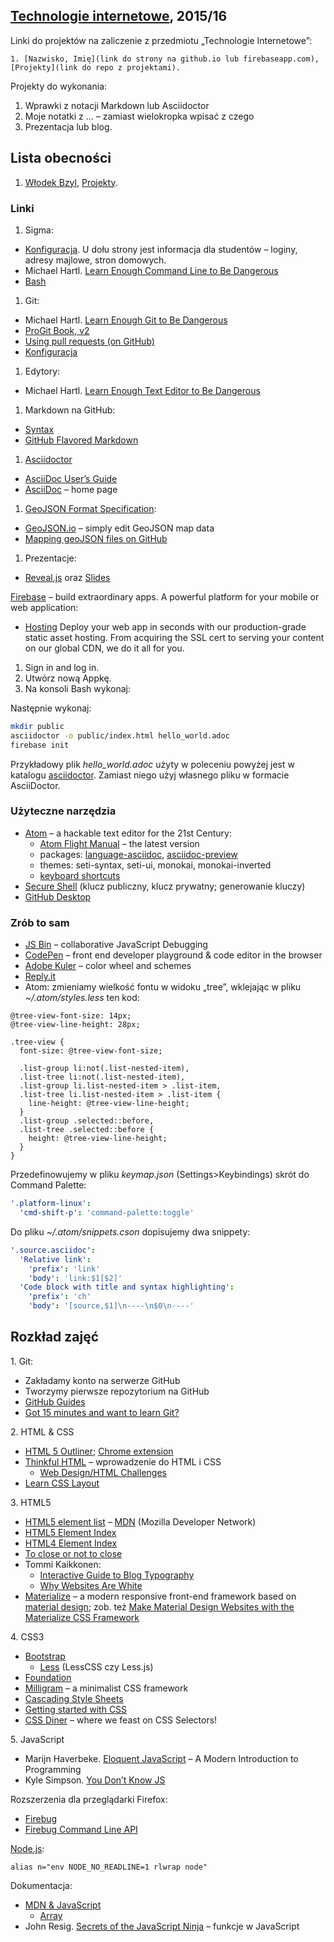 ##  [Technologie internetowe](ug.geojson), 2015/16

Linki do projektów na zaliczenie z przedmiotu „Technologie Internetowe”:

    1. [Nazwisko, Imię](link do strony na github.io lub firebaseapp.com), [Projekty](link do repo z projektami).

Projekty do wykonania:

1. Wprawki z notacji Markdown lub Asciidoctor
1. Moje notatki z … – zamiast wielokropka wpisać z czego
1. Prezentacja lub blog.


## Lista obecności

1. [Włodek Bzyl](https://pspi2016.firebaseapp.com/),
   [Projekty](https://github.com/h5c3j/project-template).


### Linki

1. Sigma:
  - [Konfiguracja](https://inf.ug.edu.pl/konfiguracja). U dołu strony
    jest informacja dla studentów – loginy, adresy majlowe, stron domowych.
  - Michael Hartl.
    [Learn Enough Command Line to Be Dangerous](http://www.learnenough.com/command-line-tutorial)
  - [Bash](http://wbzyl.inf.ug.edu.pl/sp/unix-commands)
1. Git:
  - Michael Hartl.
    [Learn Enough Git to Be Dangerous](http://www.learnenough.com/git-tutorial)
  - [ProGit Book, v2](http://git-scm.com/book/en/v2)
  - [Using pull requests (on GitHub)](https://help.github.com/articles/using-pull-requests/)
  - [Konfiguracja](http://wbzyl.inf.ug.edu.pl/sp/git)
1. Edytory:
  - Michael Hartl.
    [Learn Enough Text Editor to Be Dangerous](http://www.learnenough.com/text-editor-tutorial)
1. Markdown na GitHub:
  - [Syntax](http://daringfireball.net/projects/markdown/syntax)
  - [GitHub Flavored Markdown](http://guides.github.com/overviews/mastering-markdown/)
1. [Asciidoctor](http://asciidoctor.org)
  - [AsciiDoc User’s Guide](http://asciidoctor.org/docs/asciidoc-writers-guide/)
  - [AsciiDoc](http://www.methods.co.nz/asciidoc/) – home page
1. [GeoJSON Format Specification](http://geojson.org/geojson-spec.html):
  - [GeoJSON.io](http://geojson.io) – simply edit GeoJSON map data
  - [Mapping geoJSON files on GitHub](https://help.github.com/articles/mapping-geojson-files-on-github)
1. Prezentacje:
  - [Reveal.js](http://lab.hakim.se/reveal-js/) oraz [Slides](http://slid.es/)

[Firebase](https://www.firebase.com) – build extraordinary apps.
A powerful platform for your mobile or web application:

* [Hosting](https://www.firebase.com/docs/hosting/)
  Deploy your web app in seconds with our production-grade static
  asset hosting. From acquiring the SSL cert to serving your content on our
  global CDN, we do it all for you.

1. Sign in and log in.
1. Utwórz nową Appkę.
1. Na konsoli Bash wykonaj:

Następnie wykonaj:

```bash
mkdir public
asciidoctor -o public/index.html hello_world.adoc
firebase init
```

Przykładowy plik _hello_world.adoc_ użyty w poleceniu powyżej
jest w katalogu [asciidoctor](asciidoctor).
Zamiast niego użyj własnego pliku w formacie AsciiDoctor.


### Użyteczne narzędzia

- [Atom](https://atom.io) – a hackable text editor for the 21st Century:
  - [Atom Flight Manual](https://atom.io/docs/latest/) – the latest version
  - packages: [language-asciidoc](https://atom.io/packages/language-asciidoc),
    [asciidoc-preview](https://atom.io/packages/asciidoc-preview)
  - themes: seti-syntax, seti-ui, monokai, monokai-inverted
  - [keyboard shortcuts](https://github.com/nwinkler/atom-keyboard-shortcuts)
- [Secure Shell](http://en.wikipedia.org/wiki/Secure_Shell)
  (klucz publiczny, klucz prywatny; generowanie kluczy)
- [GitHub Desktop](http://windows.github.com/)


### Zrób to sam

- [JS Bin](http://jsbin.com/) – collaborative JavaScript Debugging
- [CodePen](http://codepen.io/) – front end developer playground & code editor in the browser
- [Adobe Kuler](https://kuler.adobe.com/create/color-wheel/) – color wheel and schemes
- [Reply.it](http://repl.it/languages/JavaScript)
- Atom: zmieniamy wielkość fontu w widoku „tree”, wklejając w pliku
  *~/.atom/styles.less* ten kod:

```less
@tree-view-font-size: 14px;
@tree-view-line-height: 28px;

.tree-view {
  font-size: @tree-view-font-size;

  .list-group li:not(.list-nested-item),
  .list-tree li:not(.list-nested-item),
  .list-group li.list-nested-item > .list-item,
  .list-tree li.list-nested-item > .list-item {
    line-height: @tree-view-line-height;
  }
  .list-group .selected::before,
  .list-tree .selected::before {
    height: @tree-view-line-height;
  }
}
```
Przedefinowujemy w pliku *keymap.json* (Settings>Keybindings)
skrót do Command Palette:

```yaml
'.platform-linux':
  'cmd-shift-p': 'command-palette:toggle'
```

Do pliku *~/.atom/snippets.cson* dopisujemy dwa snippety:

```yaml
'.source.asciidoc':
  'Relative link':
    'prefix': 'link'
    'body': 'link:$1[$2]'
  'Code block with title and syntax highlighting':
    'prefix': 'ch'
    'body': '[source,$1]\n----\n$0\n----'
```

## Rozkład zajęć

1\. Git:

- Zakładamy konto na serwerze GitHub
- Tworzymy pierwsze repozytorium na GitHub
- [GitHub Guides](https://guides.github.com/)
- [Got 15 minutes and want to learn Git?](http://try.github.io/levels/1/challenges/1)

2\. HTML & CSS

- [HTML 5 Outliner](https://gsnedders.html5.org/outliner/);
  [Chrome extension](https://chrome.google.com/webstore/detail/html5-outliner/afoibpobokebhgfnknfndkgemglggomo)
- [Thinkful HTML](https://github.com/mjhea0/thinkful-html) –
  wprowadzenie do HTML i CSS
  - [Web Design/HTML Challenges](http://en.wikiversity.org/wiki/Web_Design/HTML_Challenges)
- [Learn CSS Layout](http://learnlayout.com/)

3\. HTML5

- [HTML5 element list](https://developer.mozilla.org/en-US/docs/Web/Guide/HTML/HTML5/HTML5_element_list) –
  [MDN](https://developer.mozilla.org/pl/) (Mozilla Developer Network)
- [HTML5 Element Index](http://html5doctor.com/element-index/)
- [HTML4 Element Index](http://www.w3.org/TR/html4/index/elements.html)
- [To close or not to close](http://www.colorglare.com/2014/02/03/to-close-or-not-to-close.html)
- Tommi Kaikkonen:
  * [Interactive Guide to Blog Typography](http://www.kaikkonendesign.fi/typography/)
  * [Why Websites Are White](http://www.kaikkonendesign.fi/why-websites-are-white/)
- [Materialize](http://materializecss.com) –
  a modern responsive front-end framework based on
  [material design](http://www.google.com/design/spec/material-design/introduction.html);
  zob. też [Make Material Design Websites with the Materialize CSS Framework](https://scotch.io/tutorials/make-material-design-websites-with-the-materialize-css-framework)

4\. CSS3

- [Bootstrap](http://getbootstrap.com)
  - [Less](http://lesscss.org) (LessCSS czy Less.js)
- [Foundation](http://foundation.zurb.com)
- [Milligram](http://milligram.github.io/) – a minimalist CSS framework
- [Cascading Style Sheets](http://www.w3.org/Style/CSS/)
- [Getting started with CSS](https://developer.mozilla.org/en-US/docs/Web/Guide/CSS/Getting_started)
- [CSS Diner](http://flukeout.github.io/) – where we feast on CSS Selectors!

5\. JavaScript

- Marijn Haverbeke. [Eloquent JavaScript](http://eloquentjavascript.net/) –
  A Modern Introduction to Programming
- Kyle Simpson. [You Don’t Know JS](https://github.com/getify/You-Dont-Know-JS)

Rozszerzenia dla przeglądarki Firefox:

  - [Firebug](https://addons.mozilla.org/en-US/firefox/addon/firebug/)
  - [Firebug Command Line API](https://getfirebug.com/wiki/index.php/Command_Line_API)

[Node.js](http://nodejs.org/):
```console
alias n="env NODE_NO_READLINE=1 rlwrap node"
```

Dokumentacja:

- [MDN & JavaScript](https://developer.mozilla.org/en-US/docs/Web/JavaScript)
  - [Array](https://developer.mozilla.org/en-US/docs/Web/JavaScript/Reference/Global_Objects/Array)
- John Resig.
  [Secrets of the JavaScript Ninja](http://ejohn.org/apps/learn/) – funkcje w JavaScript
